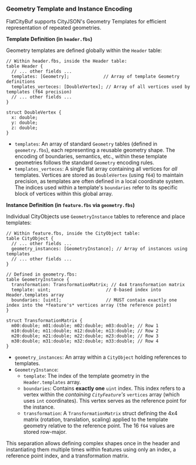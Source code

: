 ### Geometry Template and Instance Encoding

FlatCityBuf supports CityJSON's Geometry Templates for efficient representation of repeated geometries.

**Template Definition (in `header.fbs`)**

Geometry templates are defined globally within the `Header` table:

```
// Within header.fbs, inside the Header table:
table Header {
  // ... other fields ...
  templates: [Geometry];             // Array of template Geometry definitions
  templates_verteces: [DoubleVertex]; // Array of all vertices used by templates (f64 precision)
  // ... other fields ...
}

struct DoubleVertex {
  x: double;
  y: double;
  z: double;
}

```

- `templates`: An array of standard `Geometry` tables (defined in `geometry.fbs`), each representing a reusable geometry shape. The encoding of boundaries, semantics, etc., within these template geometries follows the standard `Geometry` encoding rules.
- `templates_verteces`: A single flat array containing all vertices for *all* templates. Vertices are stored as `DoubleVertex` (using `f64`) to maintain precision, as templates are often defined in a local coordinate system. The indices used within a template's `boundaries` refer to its specific block of vertices within this global array.

**Instance Definition (in `feature.fbs` via `geometry.fbs`)**

Individual CityObjects use `GeometryInstance` tables to reference and place templates:

```
// Within feature.fbs, inside the CityObject table:
table CityObject {
  // ... other fields ...
  geometry_instances: [GeometryInstance]; // Array of instances using templates
  // ... other fields ...
}

// Defined in geometry.fbs:
table GeometryInstance {
  transformation: TransformationMatrix; // 4x4 transformation matrix
  template: uint;                     // 0-based index into Header.templates array
  boundaries: [uint];                 // MUST contain exactly one index into the *feature's* vertices array (the reference point)
}

struct TransformationMatrix {
  m00:double; m01:double; m02:double; m03:double; // Row 1
  m10:double; m11:double; m12:double; m13:double; // Row 2
  m20:double; m21:double; m22:double; m23:double; // Row 3
  m30:double; m31:double; m32:double; m33:double; // Row 4
}

```

- `geometry_instances`: An array within a `CityObject` holding references to templates.
- `GeometryInstance`:
  - `template`: The index of the template geometry in the `Header.templates` array.
  - `boundaries`: Contains **exactly one** `uint` index. This index refers to a vertex within the *containing `CityFeature`'s* `vertices` array (which uses `int` coordinates). This vertex serves as the reference point for the instance.
  - `transformation`: A `TransformationMatrix` struct defining the 4x4 matrix (rotation, translation, scaling) applied to the template geometry relative to the reference point. The 16 `f64` values are stored row-major.

This separation allows defining complex shapes once in the header and instantiating them multiple times within features using only an index, a reference point index, and a transformation matrix.

